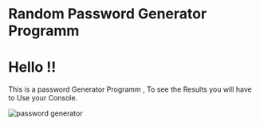 # Random Password Generator Programm
# Hello !!
This is a password Generator Programm , To see the Results you will have to Use your Console.

![password generator](https://github.com/TejasMore477/Random-Password-Generator-program/assets/132757112/dcc8ef0f-5dad-48b0-b267-df32075ab08b)
